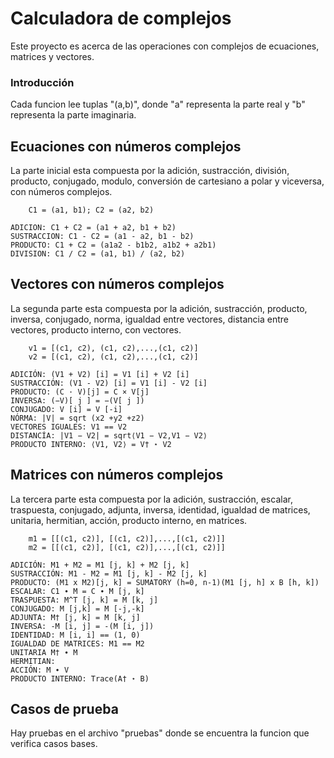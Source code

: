 # Calculadora de complejos

Este proyecto es acerca de las operaciones con complejos de ecuaciones, matrices y vectores.
### Introducción

Cada funcion lee tuplas "(a,b)", donde "a" representa la parte real y "b" representa la parte imaginaria.

## Ecuaciones con números complejos

La parte inicial esta compuesta por la adición, sustracción, división, producto, conjugado, modulo, conversión de cartesiano a polar y viceversa, con números complejos.

```
    C1 = (a1, b1); C2 = (a2, b2)

ADICION: C1 + C2 = (a1 + a2, b1 + b2)
SUSTRACCION: C1 - C2 = (a1 - a2, b1 - b2)
PRODUCTO: C1 + C2 = (a1a2 - b1b2, a1b2 + a2b1)
DIVISION: C1 / C2 = (a1, b1) / (a2, b2)
```

## Vectores con números complejos

La segunda parte esta compuesta por la adición, sustracción, producto, inversa, conjugado, norma, igualdad entre vectores, distancia entre vectores, producto interno, con vectores.

```
    v1 = [(c1, c2), (c1, c2),...,(c1, c2)] 
    v2 = [(c1, c2), (c1, c2),...,(c1, c2)]

ADICIÓN: (V1 + V2) [i] = V1 [i] + V2 [i]
SUSTRACCIÓN: (V1 - V2) [i] = V1 [i] - V2 [i]
PRODUCTO: (C · V)[j] = C × V[j]
INVERSA: (−V)[ j ] = −(V[ j ])
CONJUGADO: V [i] = V [-i]
NÓRMA: |V| = sqrt (x2 +y2 +z2)
VECTORES IGUALES: V1 == V2
DISTANCÍA: |V1 − V2| = sqrt⟨V1 − V2,V1 − V2⟩
PRODUCTO INTERNO: ⟨V1, V2⟩ = V† ⋆ V2
```
## Matrices con números complejos

La tercera parte esta compuesta por la adición, sustracción, escalar, traspuesta, conjugado, adjunta, inversa, identidad, igualdad de matrices, unitaria, hermitian, acción, producto interno, en matrices.

```
    m1 = [[(c1, c2)], [(c1, c2)],...,[(c1, c2)]] 
    m2 = [[(c1, c2)], [(c1, c2)],...,[(c1, c2)]]

ADICIÓN: M1 + M2 = M1 [j, k] + M2 [j, k]
SUSTRACCIÓN: M1 - M2 = M1 [j, k] - M2 [j, k]
PRODUCTO: (M1 x M2)[j, k] = SUMATORY (h=0, n-1)(M1 [j, h] x B [h, k])
ESCALAR: C1 ∙ M = C ∙ M [j, k]
TRASPUESTA: M^T [j, k] = M [k, j]
CONJUGADO: M [j,k] = M [-j,-k]
ADJUNTA: M† [j, k] = M [k, j]
INVERSA: -M [i, j] = -(M [i, j])
IDENTIDAD: M [i, i] == (1, 0)
IGUALDAD DE MATRICES: M1 == M2
UNITARIA M† ∙ M
HERMITIAN:
ACCIÓN: M ∙ V
PRODUCTO INTERNO: Trace(A† ⋆ B)
```


## Casos de prueba

Hay pruebas en el archivo "pruebas" donde se encuentra la funcion que verifica casos bases.

